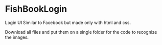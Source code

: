 # FishBookLogin
Login UI Similar to Facebook but made only with html and css.

Download all files and put them on a single folder for the code to recognize the images.

